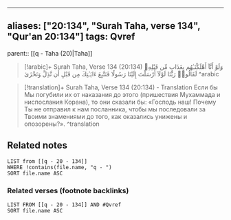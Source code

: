 
---
aliases: ["20:134", "Surah Taha, verse 134", "Qur'an 20:134"]
tags: Qvref
---

parent:: [[q - Taha (20)|Taha]]

> [!arabic]+ Surah Taha, Verse 134 (20:134)
> <span class="quran-arabic">وَلَوْ أَنَّآ أَهْلَكْنَـٰهُم بِعَذَابٍ مِّن قَبْلِهِۦ لَقَالُوا۟ رَبَّنَا لَوْلَآ أَرْسَلْتَ إِلَيْنَا رَسُولًا فَنَتَّبِعَ ءَايَـٰتِكَ مِن قَبْلِ أَن نَّذِلَّ وَنَخْزَىٰ</span>
^arabic

> [!translation]+ Surah Taha, Verse 134 (20:134) - Translation
> Если бы Мы погубили их от наказания до этого (пришествия Мухаммада и ниспослания Корана), то они сказали бы: «Господь наш! Почему Ты не отправил к нам посланника, чтобы мы последовали за Твоими знамениями до того, как оказались унижены и опозорены?».
^translation



## Related notes
```dataview
LIST from [[q - 20 - 134]]
WHERE !contains(file.name, "q - ")
SORT file.name ASC
```

### Related verses (footnote backlinks)
```dataview
LIST FROM [[q - 20 - 134]] AND #Qvref
SORT file.name ASC
```

